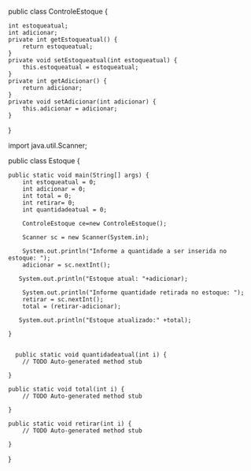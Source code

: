 public class ControleEstoque {

    int estoqueatual;
    int adicionar;
    private int getEstoqueatual() {
    	return estoqueatual;
    }
    private void setEstoqueatual(int estoqueatual) {
    	this.estoqueatual = estoqueatual;
    }
    private int getAdicionar() {
    	return adicionar;
    }
    private void setAdicionar(int adicionar) {
    	this.adicionar = adicionar;
    }

}

import java.util.Scanner;

public class Estoque {

    public static void main(String[] args) {
    	int estoqueatual = 0;
    	int adicionar = 0;
    	int total = 0;
    	int retirar= 0;
    	int quantidadeatual = 0;

    	ControleEstoque ce=new ControleEstoque();

    	Scanner sc = new Scanner(System.in);

    	System.out.println("Informe a quantidade a ser inserida no estoque: ");
    	adicionar = sc.nextInt();

       System.out.println("Estoque atual: "+adicionar);

    	System.out.println("Informe quantidade retirada no estoque: ");
    	retirar = sc.nextInt();
    	total = (retirar-adicionar);

       System.out.println("Estoque atualizado:" +total);

    }


      public static void quantidadeatual(int i) {
    	// TODO Auto-generated method stub

    }

    public static void total(int i) {
    	// TODO Auto-generated method stub

    }

    public static void retirar(int i) {
    	// TODO Auto-generated method stub

    }

}
